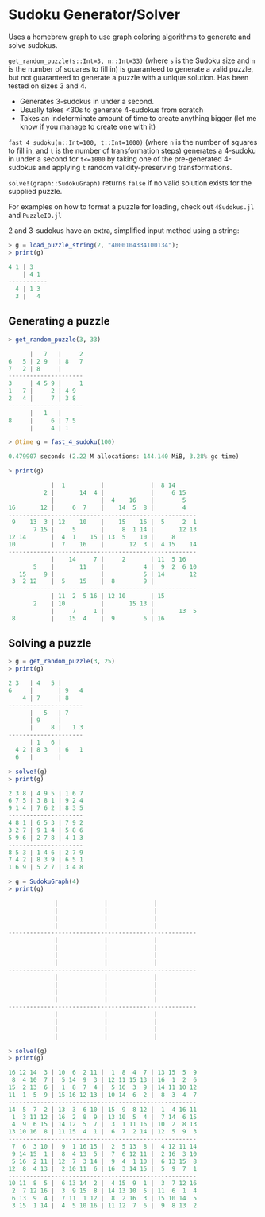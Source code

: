 # Sudoku Generator/Solver

Uses a homebrew graph to use graph coloring algorithms to generate and solve
sudokus.

`get_random_puzzle(s::Int=3, n::Int=33)` (where `s` is the Sudoku size and `n` is the number of
squares to fill in) is guaranteed to generate a valid puzzle, but not guaranteed to
generate a puzzle with a unique solution. Has been tested on sizes 3 and 4.  

- Generates 3-sudokus in under a second.
- Usually takes <30s to generate 4-sudokus from scratch
- Takes an indeterminate amount of time to create anything bigger (let me know
  if you manage to create one with it)

`fast_4_sudoku(n::Int=100, t::Int=1000)` (where `n` is the number of squares to fill in, and `t`
is the number of transformation steps) generates a 4-sudoku in under a second
for `t<=1000` by taking one of the pre-generated 4-sudokus and applying `t` random
validity-preserving transformations.

`solve!(graph::SudokuGraph)` returns `false` if no valid solution exists for the
 supplied puzzle.

For examples on how to format a puzzle for loading, check out `4Sudokus.jl` and
`PuzzleIO.jl`

2 and 3-sudokus have an extra, simplified input method using a string:

```julia
> g = load_puzzle_string(2, "4000104334100134");
> print(g)

4 1 | 3
    | 4 1
-----------
  4 | 1 3
  3 |   4
```
## Generating a puzzle

```julia
> get_random_puzzle(3, 33)

      |   7   |     2
6   5 | 2 9   | 8   7
7   2 | 8     |
---------------------
3     | 4 5 9 |     1
1   7 |     2 | 4 9
2   4 |     7 | 3 8
---------------------
      |   1   |
8     |     6 | 7 5
      |     4 | 1

> @time g = fast_4_sudoku(100)

0.479907 seconds (2.22 M allocations: 144.140 MiB, 3.28% gc time)

> print(g)

            |  1          |             |  8 14
          2 |       14  4 |             |     6 15
            |             |  4    16    |        5
16       12 |     6  7    |    14  5  8 |        4
-----------------------------------------------------
 9    13  3 | 12    10    |    15    16 |  5     2  1
       7 15 |     5       |     8  1 14 |       12 13
12 14       |  4  1    15 | 13  5    10 |     8      
10          |  7    16    |       12  3 |  4 15    14
-----------------------------------------------------
            |    14     7 |     2       | 11  5 16
       5    |       11    |           4 |  9  2  6 10
   15     9 |             |           5 | 14       12
 3  2 12    |  5    15    |  8        9 |
-----------------------------------------------------
            | 11  2  5 16 | 12 10       | 15
       2    | 10          |       15 13 |
            |     7     1 |             |       13  5
 8          |    15  4    |  9        6 | 16
```

## Solving a puzzle

```julia
> g = get_random_puzzle(3, 25)
> print(g)

2 3   | 4   5 |
6     |       | 9   4
    4 | 7     | 8
---------------------
      |   5   | 7
      | 9     |
      |     8 |   1 3
---------------------
      | 1   6 |      
  4 2 | 8 3   | 6   1
  6   |       |

> solve!(g)
> print(g)

2 3 8 | 4 9 5 | 1 6 7
6 7 5 | 3 8 1 | 9 2 4
9 1 4 | 7 6 2 | 8 3 5
---------------------
4 8 1 | 6 5 3 | 7 9 2
3 2 7 | 9 1 4 | 5 8 6
5 9 6 | 2 7 8 | 4 1 3
---------------------
8 5 3 | 1 4 6 | 2 7 9
7 4 2 | 8 3 9 | 6 5 1
1 6 9 | 5 2 7 | 3 4 8

> g = SudokuGraph(4)
> print(g)

             |             |             |
             |             |             |
             |             |             |
             |             |             |
-----------------------------------------------------
             |             |             |
             |             |             |
             |             |             |
             |             |             |
-----------------------------------------------------
             |             |             |
             |             |             |
             |             |             |
             |             |             |
-----------------------------------------------------
             |             |             |
             |             |             |
             |             |             |
             |             |             |

> solve!(g)
> print(g)

16 12 14  3 | 10  6  2 11 |  1  8  4  7 | 13 15  5  9
 8  4 10  7 |  5 14  9  3 | 12 11 15 13 | 16  1  2  6
15  2 13  6 |  1  8  7  4 |  5 16  3  9 | 14 11 10 12
11  1  5  9 | 15 16 12 13 | 10 14  6  2 |  8  3  4  7
-----------------------------------------------------
14  5  7  2 | 13  3  6 10 | 15  9  8 12 |  1  4 16 11
 1  3 11 12 | 16  2  8  9 | 13 10  5  4 |  7 14  6 15
 4  9  6 15 | 14 12  5  7 |  3  1 11 16 | 10  2  8 13
13 10 16  8 | 11 15  4  1 |  6  7  2 14 | 12  5  9  3
-----------------------------------------------------
 7  6  3 10 |  9  1 16 15 |  2  5 13  8 |  4 12 11 14
 9 14 15  1 |  8  4 13  5 |  7  6 12 11 |  2 16  3 10
 5 16  2 11 | 12  7  3 14 |  9  4  1 10 |  6 13 15  8
12  8  4 13 |  2 10 11  6 | 16  3 14 15 |  5  9  7  1
-----------------------------------------------------
10 11  8  5 |  6 13 14  2 |  4 15  9  1 |  3  7 12 16
 2  7 12 16 |  3  9 15  8 | 14 13 10  5 | 11  6  1  4
 6 13  9  4 |  7 11  1 12 |  8  2 16  3 | 15 10 14  5
 3 15  1 14 |  4  5 10 16 | 11 12  7  6 |  9  8 13  2

```
